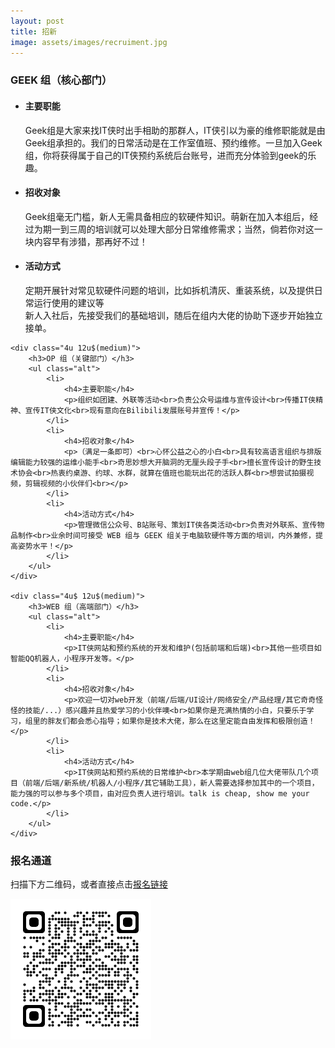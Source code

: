 ```yaml
---
layout: post
title: 招新
image: assets/images/recruiment.jpg
---
```


<div class="row">
	<div class="4u 12u$(medium)">
		<h3>GEEK 组（核心部门）</h3>
		<ul class="alt">
			<li>
				<h4>主要职能</h4>
				<p>Geek组是大家来找IT侠时出手相助的那群人，IT侠引以为豪的维修职能就是由Geek组承担的。我们的日常活动是在工作室值班、预约维修。一旦加入Geek组，你将获得属于自己的IT侠预约系统后台账号，进而充分体验到geek的乐趣。</p>
			</li>
			<li>
				<h4>招收对象</h4>
				<p>Geek组毫无门槛，新人无需具备相应的软硬件知识。萌新在加入本组后，经过为期一到三周的培训就可以处理大部分日常维修需求；当然，倘若你对这一块内容早有涉猎，那再好不过！</p>
			</li>
			<li>
				<h4>活动方式</h4>
				<p> 定期开展针对常见软硬件问题的培训，比如拆机清灰、重装系统，以及提供日常运行使用的建议等<br>新人入社后，先接受我们的基础培训，随后在组内大佬的协助下逐步开始独立接单。</p>
			</li>
		</ul>
	</div>

	<div class="4u 12u$(medium)">
		<h3>OP 组（关键部门）</h3>
		<ul class="alt">
			<li>
				<h4>主要职能</h4>
				<p>组织如团建、外联等活动<br>负责公众号运维与宣传设计<br>传播IT侠精神、宣传IT侠文化<br>现有意向在Bilibili发展账号并宣传！</p>
			</li>
			<li>
				<h4>招收对象</h4>
				<p>（满足一条即可）<br>心怀公益之心的小白<br>具有较高语言组织与排版编辑能力较强的运维小能手<br>奇思妙想大开脑洞的无厘头段子手<br>擅长宣传设计的野生技术协会<br>热衷约桌游、约球、水群，就算在值班也能玩出花的活跃人群<br>想尝试拍摄视频，剪辑视频的小伙伴们<br></p>
			</li>
			<li>
				<h4>活动方式</h4>
				<p>管理微信公众号、B站账号、策划IT侠各类活动<br>负责对外联系、宣传物品制作<br>业余时间可接受 WEB 组与 GEEK 组关于电脑软硬件等方面的培训，内外兼修，提高姿势水平！</p>
			</li>
		</ul>
	</div>

	<div class="4u$ 12u$(medium)">
		<h3>WEB 组（高端部门）</h3>
		<ul class="alt">
			<li>
				<h4>主要职能</h4>
				<p>IT侠网站和预约系统的开发和维护(包括前端和后端)<br>其他一些项目如智能QQ机器人，小程序开发等。</p>
			</li>
			<li>
				<h4>招收对象</h4>
				<p>欢迎一切对web开发（前端/后端/UI设计/网络安全/产品经理/其它奇奇怪怪的技能/...）感兴趣并且热爱学习的小伙伴噢<br>如果你是充满热情的小白，只要乐于学习，组里的胖友们都会悉心指导；如果你是技术大佬，那么在这里定能自由发挥和极限创造！</p>
			</li>
			<li>
				<h4>活动方式</h4>
				<p>IT侠网站和预约系统的日常维护<br>本学期由web组几位大佬带队几个项目（前端/后端/新系统/机器人/小程序/其它辅助工具），新人需要选择参加其中的一个项目，能力强的可以参与多个项目，由对应负责人进行培训。talk is cheap, show me your code.</p>
			</li>
		</ul>
	</div>
</div>

<div>
  <h3>报名通道</h3>
  <p>扫描下方二维码，或者直接点击<a href="https://table.nju.edu.cn/dtable/forms/ab0b01d4-c8c4-4151-b8d7-2ff3438cbde7/">报名链接</a></p>
  <img  src="assets/images/hiring_qrcode_2022.png" style="zoom:50%;">
</div>
